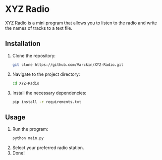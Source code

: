 # XYZ Radio

 XYZ Radio is a mini program that allows you to listen to the radio and write the names of tracks to a text file.

## Installation
1. Clone the repository:
   ```bash
   git clone https://github.com/Varckin/XYZ-Radio.git
   ```
2. Navigate to the project directory:
   ```bash
   cd XYZ-Radio
   ```
3. Install the necessary dependencies:
   ```bash
   pip install -r requirements.txt
   ```

## Usage
1. Run the program:
   ```bash
   python main.py
   ```
2. Select your preferred radio station.
3. Done!
